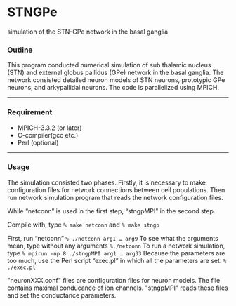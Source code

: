 # STNGPe
simulation of the STN-GPe network in the basal ganglia

### Outline
This program conducted numerical simulation of sub thalamic nucleus (STN) and external globus pallidus (GPe) network in the basal ganglia.
The network consisted detailed neuron models of STN neurons, prototypic GPe neurons, and arkypallidal neurons.
The code is parallelized using MPICH.

---

### Requirement
* MPICH-3.3.2 (or later)
* C-compiler(gcc etc.)
* Perl (optional)

---

### Usage
The simulation consisted two phases.
Firstly, it is necessary to make configuration files for network connections between cell populations.
Then run network simulation program that reads the network configuration files.

While “netconn” is used in the first step, “stngpMPI” in the second step.

Compile with,
type
`% make netconn`
and 
`% make stngp`

First, run “netconn”
`% ./netconn arg1 … arg9`
To see what the arguments mean,
type without any arguments
`%./netconn`
To run a network simulation,
type
`% mpirun -np 8 ./stngpMPI arg1 … arg33`
Because the parameters are too much, use the Perl script “exec.pl” in which all the parameters are set.
`% ./exec.pl`

"neuronXXX.conf" files are configuration files for neuron models.
The file contains maximal conducance of ion channels.
"stngpMPI" reads these files and set the conductance parameters.
